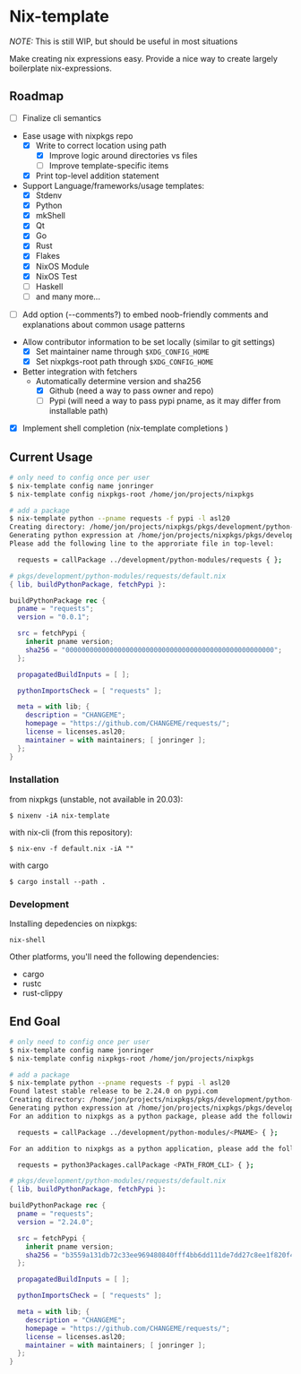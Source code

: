 # Nix-template

*NOTE:* This is still WIP, but should be useful in most situations

Make creating nix expressions easy. Provide a nice way to create largely boilerplate nix-expressions.

## Roadmap

- [ ] Finalize cli semantics
- Ease usage with nixpkgs repo
  - [X] Write to correct location using path
    - [X] Improve logic around directories vs files
    - [ ] Improve template-specific items
  - [X] Print top-level addition statement
- Support Language/frameworks/usage templates:
  - [X] Stdenv
  - [X] Python
  - [X] mkShell
  - [x] Qt
  - [x] Go
  - [x] Rust
  - [x] Flakes
  - [x] NixOS Module
  - [x] NixOS Test
  - [ ] Haskell
  - [ ] and many more...
- [ ] Add option (--comments?) to embed noob-friendly comments and explanations about common usage patterns
- Allow contributor information to be set locally (similar to git settings)
  - [X] Set maintainer name through `$XDG_CONFIG_HOME`
  - [X] Set nixpkgs-root path through `$XDG_CONFIG_HOME`
- Better integration with fetchers
  - Automatically determine version and sha256
    - [X] Github (need a way to pass owner and repo)
    - [ ] Pypi (will need a way to pass pypi pname, as it may differ from installable path)
- [X] Implement shell completion (nix-template completions <SHELL>)

## Current Usage

```bash
# only need to config once per user
$ nix-template config name jonringer
$ nix-template config nixpkgs-root /home/jon/projects/nixpkgs

# add a package
$ nix-template python --pname requests -f pypi -l asl20
Creating directory: /home/jon/projects/nixpkgs/pkgs/development/python-modules/requests/
Generating python expression at /home/jon/projects/nixpkgs/pkgs/development/python-modules/requests/default.nix
Please add the following line to the approriate file in top-level:

  requests = callPackage ../development/python-modules/requests { };
```
```nix
# pkgs/development/python-modules/requests/default.nix
{ lib, buildPythonPackage, fetchPypi }:

buildPythonPackage rec {
  pname = "requests";
  version = "0.0.1";

  src = fetchPypi {
    inherit pname version;
    sha256 = "0000000000000000000000000000000000000000000000000000";
  };

  propagatedBuildInputs = [ ];

  pythonImportsCheck = [ "requests" ];

  meta = with lib; {
    description = "CHANGEME";
    homepage = "https://github.com/CHANGEME/requests/";
    license = licenses.asl20;
    maintainer = with maintainers; [ jonringer ];
  };
}
```

### Installation

from nixpkgs (unstable, not available in 20.03):
```
$ nixenv -iA nix-template
```

with nix-cli (from this repository):
```
$ nix-env -f default.nix -iA ""
```

with cargo
```
$ cargo install --path .
```

### Development

Installing depedencies on nixpkgs:
```
nix-shell
```

Other platforms, you'll need the following dependencies:
  - cargo
  - rustc
  - rust-clippy

## End Goal

```bash
# only need to config once per user
$ nix-template config name jonringer
$ nix-template config nixpkgs-root /home/jon/projects/nixpkgs

# add a package
$ nix-template python --pname requests -f pypi -l asl20
Found latest stable release to be 2.24.0 on pypi.com
Creating directory: /home/jon/projects/nixpkgs/pkgs/development/python-modules/requests/
Generating python expression at /home/jon/projects/nixpkgs/pkgs/development/python-modules/requests/default.nix
For an addition to nixpkgs as a python package, please add the following to pkgs/top-level/python-packages.nix:

  requests = callPackage ../development/python-modules/<PNAME> { };

For an addition to nixpkgs as a python application, please add the following to pkgs/top-level/all-packages.nix:

  requests = python3Packages.callPackage <PATH_FROM_CLI> { };
```
```nix
# pkgs/development/python-modules/requests/default.nix
{ lib, buildPythonPackage, fetchPypi }:

buildPythonPackage rec {
  pname = "requests";
  version = "2.24.0";

  src = fetchPypi {
    inherit pname version;
    sha256 = "b3559a131db72c33ee969480840fff4bb6dd111de7dd27c8ee1f820f4f00231b";
  };

  propagatedBuildInputs = [ ];

  pythonImportsCheck = [ "requests" ];

  meta = with lib; {
    description = "CHANGEME";
    homepage = "https://github.com/CHANGEME/requests/";
    license = licenses.asl20;
    maintainer = with maintainers; [ jonringer ];
  };
}
```

